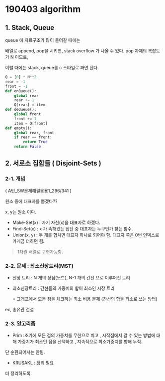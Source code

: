 # 190403 algorithm

## 1. Stack, Queue

queue 에 자료구조가 많이 들어갈 때에는

배열로 append, pop을 시키면, stack overflow 가 나올 수 있다. pop 자체의 복잡도가 N 이므로,

이럴 때에는 stack, queue를 c 스타일로 짜면 된다.

```python
Q = [0] * N**2
rear = -1
front = -1
def enQueue():
    global rear
    rear += 1
    Q[rear] = item
def deQueue():
    global front
    front += 1
    item = Q[front]
def empty():
    global rear, front
    if rear == front:
        return True
    return False
```



## 2. 서로소 집합들 ( Disjoint-Sets )

### 2-1. 개념

( A반_SW문제해결응용1_296/341 )

원소 중에 대표자를 뽑겠다??

x, y는 원소 이다.

- Make-Set(x) : 자기 자신(x)을 대표자로 하겠다.
- Find-Set(x) : x 가 속해있는 집단 중 대표자는 누구인가 찾는 함수.
- Union(x, y) : 두 개를 합치면 대표자 하나로 되어야 함. 대표자 쪽은 0번 인덱스로 가게끔 더하면 됨.

> 1차원 배열로 구현가능함.



### 2-2. 문제 : 최소신장트리(MST)

- 신장 트리 : N 개의 정점(노드), N-1 개의 간선 으로 이루어진 트리

- 최소신장트리 : 간선들의 가중치의 합이 최소인 시장 트리

  = 그래프에서 모든 점을 체크하는 최소 비용 문제 (간선의 합을 최소로 쓰는 방법)

ex, 송유관 건설



### 2-3. 알고리즘

- Prim :초기에 모든 점의 가중치를 무한으로 치고 , 시작점에서 갈 수 있는 방법에 대해 가중치가 최소인 점을 선택하고 , 지속적으로 최소가중치를 향해 누적.

단 순환되어서는 안됨. 

- KRUSAKL : 정리 필요

더 정리하도록.

